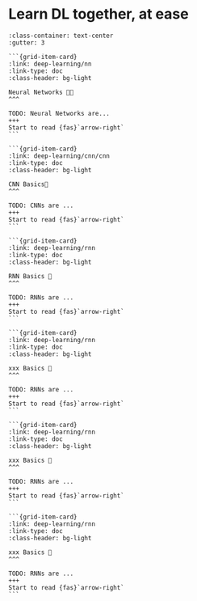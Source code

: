 # Learn DL together, at ease

<!-- `````{grid} 2
:reverse:

```{grid-item}
:columns: 3
:class: sd-m-auto

<img src="./logo.png" style="width:50%;height:50%"/>

```


````{grid-item}
:columns: 9
:class: sd-fs-3

An interactive and visual Deep Learning book - with code and assignment


````
````` -->

````{grid} 1 1 2 3
:class-container: text-center
:gutter: 3

```{grid-item-card}
:link: deep-learning/nn
:link-type: doc
:class-header: bg-light

Neural Networks 👨‍💻
^^^

TODO: Neural Networks are...
+++
Start to read {fas}`arrow-right`
```

```{grid-item-card}
:link: deep-learning/cnn/cnn
:link-type: doc
:class-header: bg-light

CNN Basics💾
^^^

TODO: CNNs are ...
+++
Start to read {fas}`arrow-right`
```

```{grid-item-card}
:link: deep-learning/rnn
:link-type: doc
:class-header: bg-light

RNN Basics 🚀
^^^

TODO: RNNs are ...
+++
Start to read {fas}`arrow-right`
```

```{grid-item-card}
:link: deep-learning/rnn
:link-type: doc
:class-header: bg-light

xxx Basics 🚀
^^^

TODO: RNNs are ...
+++
Start to read {fas}`arrow-right`
```

```{grid-item-card}
:link: deep-learning/rnn
:link-type: doc
:class-header: bg-light

xxx Basics 🚀
^^^

TODO: RNNs are ...
+++
Start to read {fas}`arrow-right`
```

```{grid-item-card}
:link: deep-learning/rnn
:link-type: doc
:class-header: bg-light

xxx Basics 🚀
^^^

TODO: RNNs are ...
+++
Start to read {fas}`arrow-right`
```
